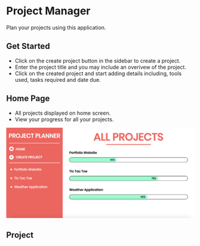 # Project Manager

Plan your projects using this application.

## Get Started

- Click on the create project button in the sidebar to create a project.
- Enter the project title and you may include an overivew of the project.
- Click on the created project and start adding details including, tools used, tasks required and date due.

## Home Page

- All projects displayed on home screen.
- View your progress for all your projects.

![Home Page](./images/image-1.png)

## Project
